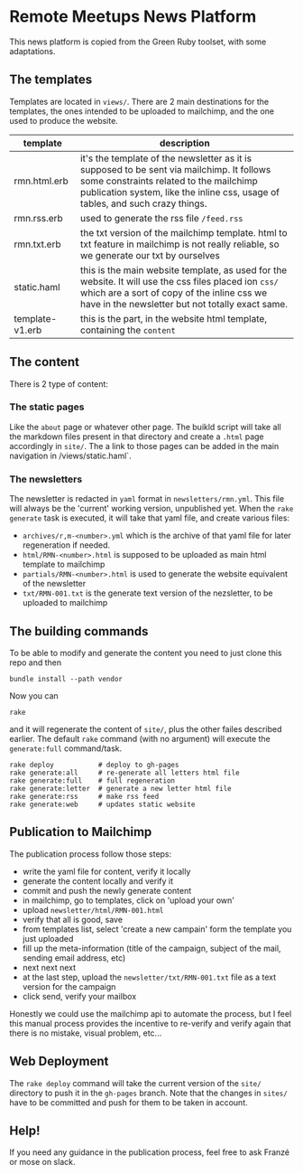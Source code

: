 Remote Meetups News Platform
===================================

This news platform is copied from the Green Ruby toolset, with some adaptations.

The templates
----------------

Templates are located in `views/`. There are 2 main destinations for the templates, the ones intended to be uploaded to mailchimp, and the one used to produce the website.

| template        | description |
|-----------------|-------------|
| rmn.html.erb    | it's the template of the newsletter as it is supposed to be sent via mailchimp. It follows some constraints related to the mailchimp publication system, like the inline css, usage of tables, and such crazy things. |
| rmn.rss.erb     | used to generate the rss file `/feed.rss` |
| rmn.txt.erb     | the txt version of the mailchimp template. html to txt feature in mailchimp is not really reliable, so we generate our txt by ourselves |
| static.haml     | this is the main website template, as used for the website. It will use the css files placed ion `css/` which are a sort of copy of the inline css we have in the newsletter but not totally exact same. |
| template-v1.erb | this is the part, in the website html template, containing the `content` |

The content
---------------

There is 2 type of content:

### The static pages

Like the `about` page or whatever other page. The buikld script will take all the markdown files present in that directory and create a `.html` page accordingly in `site/`. The a link to those pages can be added in the main navigation in /views/static.haml`.


### The newsletters

The newsletter is redacted in `yaml` format in `newsletters/rmn.yml`. This file will always be the 'current' working version, unpublished yet. When the `rake generate` task is executed, it will take that yaml file, and create various files:

- `archives/r,m-<number>.yml` which is the archive of that yaml file for later regeneration if needed.
- `html/RMN-<number>.html` is supposed to be uploaded as main html template to mailchimp
- `partials/RMN-<number>.html` is used to generate the website equivalent of the newsletter
- `txt/RMN-001.txt` is the generate text version of the nezsletter, to be uploaded to mailchimp

The building commands
------------------------

To be able to modify and generate the content you need to just clone this repo and then

    bundle install --path vendor

Now you can 

    rake

and it will regenerate the content of `site/`, plus the other failes described earlier. The default `rake` command (with no argument) will execute the `generate:full` command/task.

    rake deploy           # deploy to gh-pages
    rake generate:all     # re-generate all letters html file
    rake generate:full    # full regeneration
    rake generate:letter  # generate a new letter html file
    rake generate:rss     # make rss feed
    rake generate:web     # updates static website

Publication to Mailchimp
------------------------------

The publication process follow those steps:

- write the yaml file for content, verify it locally
- generate the content locally and verify it
- commit and push the newly generate content
- in mailchimp, go to templates, click on 'upload your own'
- upload `newsletter/html/RMN-001.html`
- verify that all is good, save
- from templates list, select 'create a new campain' form the template you just uploaded
- fill up the meta-information (title of the campaign, subject of the mail, sending email address, etc)
- next next next
- at the last step, upload the `newsletter/txt/RMN-001.txt` file as a text version for the campaign
- click send, verify your mailbox

Honestly we could use the mailchimp api to automate the process, but I feel this manual process provides the incentive to re-verify and verify again that there is no mistake, visual problem, etc...

Web Deployment
---------------

The `rake deploy` command will take the current version of the `site/` directory to push it in the `gh-pages` branch. Note that the changes in `sites/` have to be committed and push for them to be taken in account.


Help!
-----------------

If you need any guidance in the publication process, feel free to ask Franzé or mose on slack.
